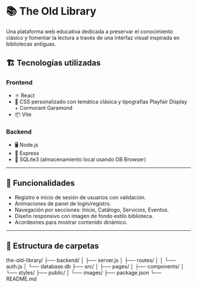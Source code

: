 # 📚 The Old Library

Una plataforma web educativa dedicada a preservar el conocimiento clásico y fomentar la lectura a través de una interfaz visual inspirada en bibliotecas antiguas.

## 🏗️ Tecnologías utilizadas

### Frontend
- ⚛️ React
- 🎨 CSS personalizado con temática clásica y tipografías Playfair Display + Cormorant Garamond
- 📦 Vite

### Backend
- 🖥️ Node.js
- 🚂 Express
- 💾 SQLite3 (almacenamiento local usando DB Browser)

---

## 🚀 Funcionalidades

- Registro e inicio de sesión de usuarios con validación.
- Animaciones de panel de login/registro.
- Navegación por secciones: Inicio, Catálogo, Servicios, Eventos.
- Diseño responsivo con imagen de fondo estilo biblioteca.
- Acordeones para mostrar contenido dinámico.

---


## 📁 Estructura de carpetas

the-old-library/
├── backend/
│ ├── server.js
│ ├── routes/
│ │ └── auth.js
│ └── database.db
├── src/
│ ├── pages/
│ ├── components/
│ └── styles/
├── public/
│ └── images/
├── package.json
└── README.md
